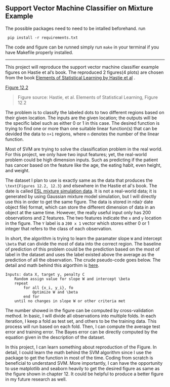 

## Support Vector Machine Classifier on Mixture Example

The possible packages need to need to be intalled beforehand.
run
```
 pip install -r requirements.txt
```
The code and figure can be runned simply run `make` in your terminal if you have Makefile properly installed.


----

This project will reproduce the support vector machine classifier example figures on Hastie et al’s book. The reproduced 2 figures(4 plots) are chosen from the book [Elements of Statistical Learning by Hastie et al](http://statweb.stanford.edu/~tibs/ElemStatLearn/) . 

[Figure 12.2](https://github.com/Zaoyee/SVM-Classifier-reproduce-on-python/blob/master/reproduce-target-figure-svm.png)

> Figure source: Hastie, et al. Elements of Statistical Learning, Figure 12.2

The problem is to classify the labeled dots to two different regions based on their given location. The inputs are the given location; the outputs will be the specific label such as either 0 or 1 in this case. The desired function is trying to find one or more than one suitable linear function(s) that can be devided the data to `n+1` regions, where `n` denotes the number of the linear function.

Most of SVM are trying to solve the classification problem in the real world. For this project, we only have two input features; yet, the real-world problem could be high dimension inputs. Such as predicting if the patient has cancer based on the feature like the age, the eating habit, even height, and weight.

The dataset I plan to use is exactly same as the data that produces the `\text{Figures 12.2, 12.3}` and elsewhere in the Hastie et al's book. The date is called [ESL mixture simulation data](https://web.stanford.edu/~hastie/ElemStatLearn/datasets/ESL.mixture.rda). It is not a real-world data; it is generated by using Gaussian mixture model simulation, but I will directly use this in order to get the same figure. The data is stored in rda(r date object file) format, which can store the different dimension of data in an object at the same time. However, the really useful input only has 200 observations and 2 features. The two features indicate the `x` and `y` location in the figure. The `Y` label is a `200 x 1` vector which stores either 0 or 1 integer that refers to the class of each observation.

In short, the algorithm is trying to learn the paramater slope `W` and intercept `\beta` that can divide the most of data into the correct region. The baseline of prediction of this problem could be the prediction based on the most of label in the dataset and uses the label existed above the average as the prediction of all the observation. The crude pseudo-code goes below. The detail and math behind this algorthim is [here](https://github.com/Zaoyee/SVM-Classifier-reproduce-on-python/blob/master/linear-SVM-all-math-in-one-place.pdf).

```pseudocode
Inputs: data X, target y, penalty C
	Random assign value for slope W and intercept \beta
	repeat
		for all {x_i, y_i}, fo 
			Optimize W and \beta
		end for
	until no changes in slope W or other criteria met
```

The number showed in the figure can be computed by cross-validation method. In basic, I will divide all observations into multiple folds. In each iteration, I keep a fold as test set, and others to be the training data. This process will run based on each fold. Then, I can compute the average test error and training error.  The Bayes error can be directly computed by the equation given in the description of the dataset.

In this project, I can learn something about reproduction of the Figure. In detail, I could learn the math behind the SVM algorithm since I use the package to get the function in most of the time. Coding from scratch is beneficial to understand SVM. More importantly, I can have the opportunity to use matplotlib and seaborn heavily to get the desired figure as same as the figure shown in chapter 12. It could be helpful to produce a better figure in my future research as well. 


